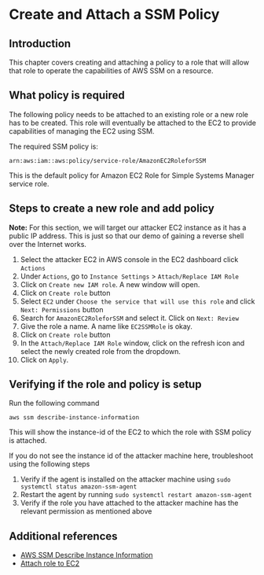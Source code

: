 # Create and Attach a SSM Policy

## Introduction

This chapter covers creating and attaching a policy to a role that will allow that role to operate the capabilities of AWS SSM on a resource.

## What policy is required

The following policy needs to be attached to an existing role or a new role has to be created. This role will eventually be attached to the EC2 to provide capabilities of managing the EC2 using SSM.

The required SSM policy is:

`arn:aws:iam::aws:policy/service-role/AmazonEC2RoleforSSM`

This is the default policy for Amazon EC2 Role for Simple Systems Manager service role.

## Steps to create a new role and add policy

**Note:** For this section, we will target our attacker EC2 instance as it has a public IP address. This is just so that our demo of gaining a reverse shell over the Internet works.

1. Select the attacker EC2 in AWS console in the EC2 dashboard click `Actions`
2. Under `Actions`, go to `Instance Settings` > `Attach/Replace IAM Role`
3. Click on `Create new IAM role`. A new window will open.
4. Click on `Create role` button
5. Select `EC2` under `Choose the service that will use this role` and click `Next: Permissions` button
6. Search for `AmazonEC2RoleforSSM` and select it. Click on `Next: Review`
7. Give the role a name. A name like `EC2SSMRole` is okay.
8. Click on `Create role` button
9. In the `Attach/Replace IAM Role` window, click on the refresh icon and select the newly created role from the dropdown.
10. Click on `Apply`.

## Verifying if the role and policy is setup

Run the following command

`aws ssm describe-instance-information`

This will show the instance-id of the EC2 to which the role with SSM policy is attached.

If you do not see the instance id of the attacker machine here, troubleshoot using the following steps

1. Verify if the agent is installed on the attacker machine using `sudo systemctl status amazon-ssm-agent`
2. Restart the agent by running `sudo systemctl restart amazon-ssm-agent`
3. Verify if the role you have attached to the attacker machine has the relevant permission as mentioned above

## Additional references

- [AWS SSM Describe Instance Information](https://docs.aws.amazon.com/cli/latest/reference/ssm/describe-instance-information.html)
- [Attach role to EC2](https://aws.amazon.com/blogs/security/easily-replace-or-attach-an-iam-role-to-an-existing-ec2-instance-by-using-the-ec2-console/)